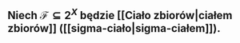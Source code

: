 ## Niech $\mathscr{F}\subseteq 2^{X}$ będzie [[Ciało zbiorów|ciałem zbiorów]] ([[sigma-ciało|sigma-ciałem]]).

